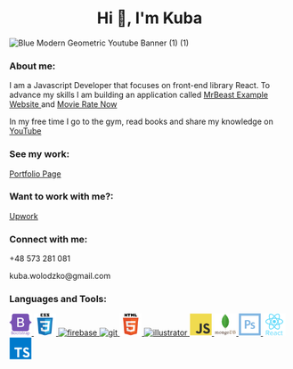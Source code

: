 <h1 align="center">Hi 👋, I'm Kuba</h1>

![Blue Modern Geometric Youtube Banner (1) (1)](https://user-images.githubusercontent.com/45209419/198613380-f24b5f01-5fa4-473c-b367-c260973c63a3.png)


<h3 align="left">About me:</h3>
<p align="left">I am a Javascript Developer that focuses on front-end library React. To advance my skills I am building an application called <a href="https://kubon1999.github.io/mrbeast-website/" target="_blank" >MrBeast Example Website
</a> and <a href="https://movie-rate-now.web.app/" target="_blank" >Movie Rate Now
</a> 
</p>
<p align="left"> In my free time I go to the gym, read books and share my knowledge on <a href="https://www.youtube.com/channel/UCoSN5_vypjiJ8leuabiWLyg" target="_blank" >YouTube
</a> </p>
<h3 align="left">See my work:</h3>
<a href="https://kuba.web.app/" target="_blank" >Portfolio Page
</a>

<h3 align="left">Want to work with me?:</h3>
<a href="https://www.upwork.com/freelancers/~013ba56f49e968330f" target="_blank" >Upwork
</a>


<h3 align="left">Connect with me:</h3>
<p align="left">
  +48 573 281 081
</p>

<p align="left">
  kuba.wolodzko@gmail.com
</p>


<h3 align="left">Languages and Tools:</h3>
<p align="left"> <a href="https://getbootstrap.com" target="_blank" rel="noreferrer"> <img src="https://raw.githubusercontent.com/devicons/devicon/master/icons/bootstrap/bootstrap-plain-wordmark.svg" alt="bootstrap" width="40" height="40"/> </a> <a href="https://www.w3schools.com/css/" target="_blank" rel="noreferrer"> <img src="https://raw.githubusercontent.com/devicons/devicon/master/icons/css3/css3-original-wordmark.svg" alt="css3" width="40" height="40"/> </a> <a href="https://firebase.google.com/" target="_blank" rel="noreferrer"> <img src="https://www.vectorlogo.zone/logos/firebase/firebase-icon.svg" alt="firebase" width="40" height="40"/> </a> <a href="https://git-scm.com/" target="_blank" rel="noreferrer"> <img src="https://www.vectorlogo.zone/logos/git-scm/git-scm-icon.svg" alt="git" width="40" height="40"/> </a> <a href="https://www.w3.org/html/" target="_blank" rel="noreferrer"> <img src="https://raw.githubusercontent.com/devicons/devicon/master/icons/html5/html5-original-wordmark.svg" alt="html5" width="40" height="40"/> </a> <a href="https://www.adobe.com/in/products/illustrator.html" target="_blank" rel="noreferrer"> <img src="https://www.vectorlogo.zone/logos/adobe_illustrator/adobe_illustrator-icon.svg" alt="illustrator" width="40" height="40"/> </a> <a href="https://developer.mozilla.org/en-US/docs/Web/JavaScript" target="_blank" rel="noreferrer"> <img src="https://raw.githubusercontent.com/devicons/devicon/master/icons/javascript/javascript-original.svg" alt="javascript" width="40" height="40"/> </a> <a href="https://www.mongodb.com/" target="_blank" rel="noreferrer"> <img src="https://raw.githubusercontent.com/devicons/devicon/master/icons/mongodb/mongodb-original-wordmark.svg" alt="mongodb" width="40" height="40"/> </a> <a href="https://www.photoshop.com/en" target="_blank" rel="noreferrer"> <img src="https://raw.githubusercontent.com/devicons/devicon/master/icons/photoshop/photoshop-line.svg" alt="photoshop" width="40" height="40"/> </a> <a href="https://reactjs.org/" target="_blank" rel="noreferrer"> <img src="https://raw.githubusercontent.com/devicons/devicon/master/icons/react/react-original-wordmark.svg" alt="react" width="40" height="40"/> </a>
  <a href="https://www.typescriptlang.org/" target="_blank" rel="noreferrer"> <img src="https://raw.githubusercontent.com/devicons/devicon/master/icons/typescript/typescript-original.svg" alt="typescript" width="40" height="40"/> </a> </p>
